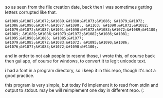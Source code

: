 so as seen from the file creation date, back then i was sometimes getting letters corrupted like that.

```&#1089;&#1087;&#1072;&#1089;&#1080;&#1073;&#1086; &#1079;&#1072; &#1086;&#1090;&#1074;&#1077;&#1090;, &#1103; &#1090;&#1072;&#1082; &#1079;&#1072;&#1087;&#1091;&#1090;&#1072;&#1083;&#1072;&#1089;&#1100; &#1089; &#1089;&#1086;&#1073;&#1072;&#1082;&#1086;&#1081; &#1095;&#1090;&#1086; &#1085;&#1077; &#1079;&#1085;&#1072;&#1083;&#1072; &#1095;&#1090;&#1086; &#1076;&#1077;&#1083;&#1072;&#1090;&#1100;.```

and in order to not ask people to resend those, i wrote this, of course back then gui app, of course for windows, to convert it to legit unicode text.

i had a font in a program directory, so i keep it in this repo, though it's not a good practice.

this program is very simple, but today i'd implement it to read from stdin and output to stdout. may be will reimplement one day in different repo. (:
